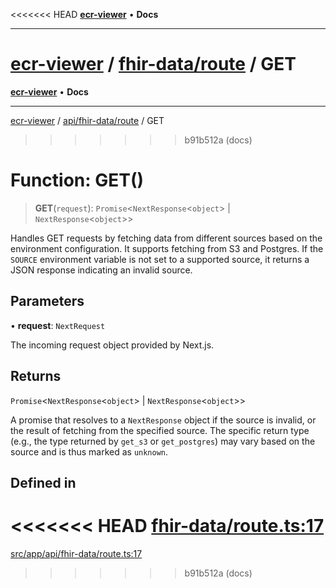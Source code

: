 <<<<<<< HEAD
[**ecr-viewer**](../../../README.md) • **Docs**

***

[ecr-viewer](../../../README.md) / [fhir-data/route](../README.md) / GET
=======
[**ecr-viewer**](../../../../README.md) • **Docs**

***

[ecr-viewer](../../../../README.md) / [api/fhir-data/route](../README.md) / GET
>>>>>>> b91b512a (docs)

# Function: GET()

> **GET**(`request`): `Promise`\<`NextResponse`\<`object`\> \| `NextResponse`\<`object`\>\>

Handles GET requests by fetching data from different sources based on the environment configuration.
It supports fetching from S3 and Postgres. If the `SOURCE` environment variable is not set to
a supported source, it returns a JSON response indicating an invalid source.

## Parameters

• **request**: `NextRequest`

The incoming request object provided by Next.js.

## Returns

`Promise`\<`NextResponse`\<`object`\> \| `NextResponse`\<`object`\>\>

A promise that resolves to a `NextResponse` object
  if the source is invalid, or the result of fetching from the specified source.
  The specific return type (e.g., the type returned by `get_s3` or `get_postgres`)
  may vary based on the source and is thus marked as `unknown`.

## Defined in

<<<<<<< HEAD
[fhir-data/route.ts:17](https://github.com/CDCgov/phdi/blob/dbe13517da6c10296fb0f8b7c72a5ebb1d47f2c7/containers/ecr-viewer/src/app/api/fhir-data/route.ts#L17)
=======
[src/app/api/fhir-data/route.ts:17](https://github.com/CDCgov/phdi/blob/55d1a87d29da9da2522ba2a73bc122cba666b133/containers/ecr-viewer/src/app/api/fhir-data/route.ts#L17)
>>>>>>> b91b512a (docs)
